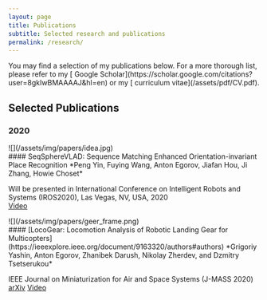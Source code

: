 ```yaml
---
layout: page
title: Publications
subtitle: Selected research and publications
permalink: /research/
---
```


<div class="pretty-links">

<div class="lead lead-about">You may find a selection of my publications below. For a more thorough list, please refer to my [<i class="fa fa-flask"></i>
 Google Scholar](https://scholar.google.com/citations?user=8gkIwBMAAAAJ&hl=en) or my [<i class="fa fa-file-text" aria-hidden="true"></i> curriculum vitae](/assets/pdf/CV.pdf).
</div>


## Selected Publications

### 2020
<div class="grid">
<div class="unit one-third pub_img">
![](/assets/img/papers/idea.jpg)
</div>
<div class="unit two-thirds">
#### SeqSphereVLAD: Sequence Matching Enhanced Orientation-invariant Place Recognition
*Peng Yin, Fuying Wang, Anton Egorov, Jiafan Hou, Ji Zhang, Howie Choset*

Will be presented in International Conference on Intelligent Robots and Systems (IROS2020), Las Vegas, NV, USA, 2020  
[<i class="fa fa-youtube"></i> Video](https://www.youtube.com/watch?v=MB3CF2yy2EU)

</div>
</div>

<div class="grid">
<div class="unit half pub_img">
![](/assets/img/papers/geer_frame.png)
</div>
<div class="unit half">
#### [LocoGear: Locomotion Analysis of Robotic Landing Gear for Multicopters](https://ieeexplore.ieee.org/document/9163320/authors#authors)
*Grigoriy Yashin, Anton Egorov, Zhanibek Darush, Nikolay Zherdev, and Dzmitry Tsetserukou* 

IEEE Journal on Miniaturization for Air and Space Systems (J-MASS 2020)
[<i class="fa fa-newspaper-o"></i> arXiv](https://ieeexplore.ieee.org/document/9163320/authors#authors)
[<i class="fa fa-youtube"></i> Video](https://www.youtube.com/watch?v=Ug_XYDpnKl0)
</div>
</div>

